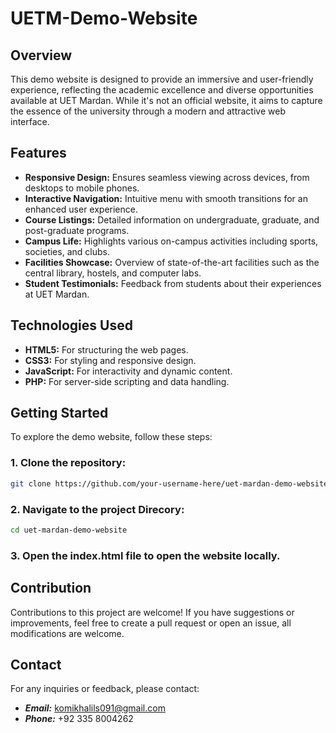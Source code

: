 # UETM-Demo-Website
## Overview 
This demo website is designed to provide an immersive and user-friendly experience, reflecting the academic excellence and diverse opportunities available at UET Mardan. While it's not an official website, it aims to capture the essence of the university through a modern and attractive web interface.
## Features
- **Responsive Design:** Ensures seamless viewing across devices, from desktops to mobile phones.
- **Interactive Navigation:** Intuitive menu with smooth transitions for an enhanced user experience.
- **Course Listings:** Detailed information on undergraduate, graduate, and post-graduate programs.
- **Campus Life:** Highlights various on-campus activities including sports, societies, and clubs.
- **Facilities Showcase:** Overview of state-of-the-art facilities such as the central library, hostels, and computer labs.
- **Student Testimonials:** Feedback from students about their experiences at UET Mardan.
## Technologies Used
- **HTML5:** For structuring the web pages.
- **CSS3:** For styling and responsive design.
- **JavaScript:** For interactivity and dynamic content.
- **PHP:** For server-side scripting and data handling.

## Getting Started
To explore the demo website, follow these steps:
### 1. Clone the repository:
```bash
git clone https://github.com/your-username-here/uet-mardan-demo-website.git
```
### 2. Navigate to the project Direcory:
```bash
cd uet-mardan-demo-website
```
### 3. Open the index.html file to open the website locally.
## Contribution
Contributions to this project are welcome! If you have suggestions or improvements, feel free to create a pull request or open an issue, all modifications are welcome.
## Contact
For any inquiries or feedback, please contact:
- ***Email:*** komikhalils091@gmail.com
- ***Phone:*** +92 335 8004262
